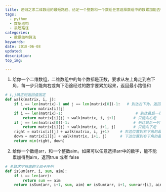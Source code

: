 ```yaml
---
title: 递归之求二维数组的最短路径、给定一个整数和一个数组任意选择数组中的数累加能否得到该整数
tags: 
  - python
  - 数据结构
  - 最短路径
categories:
  - 数据结构算法
keywords: 
date: 2018-06-08
updated: 
description: 
top_img: 

---
```




1. 给你一个二维数组，二维数组中的每个数都是正数，要求从左上角走到右下角，每一步只能向右或向下沿途经过的数字要累加起来，返回最小路径和

```python
# i,j确定则返回值固定
def walk(matrix, i, j):
    if i == len(matrix)-1 and j == len(matrix[0])-1:   # 到达右下角，返回节点值
        return matrix[i][j]
    if i == len(matrix)-1:                                 # 到达最后一行
        return matrix[i][j] + walk(matrix, i, j+1)        # 只能向右走
    if j == len(matrix[0])-1:                             # 到达最后一列
        return matrix[i][j] + walk(matrix, i+1, j)        # 只能向下走
    right = matrix[i][j] + walk(matrix, i, j+1)     # 右边位置到右下角的最短路径和
    down = matrix[i][j] + walk(matrix, i+1, j)      # 下边位置到右下角的最短路径和
    return min(right, down)
```



2. 给你一个数组arr，和一个整数aim。如果可以任意选择arr中的数字，能不能累加得到aim，返回true 或者 false

```python
# 关联求字符串的全部子序列
def isSum(arr, i, sum, aim):
    if i == len(arr):
        return sum == aim
    return isSum(arr, i+1, sum, aim) or isSum(arr, i+1, sum+arr[i], aim)
```

 